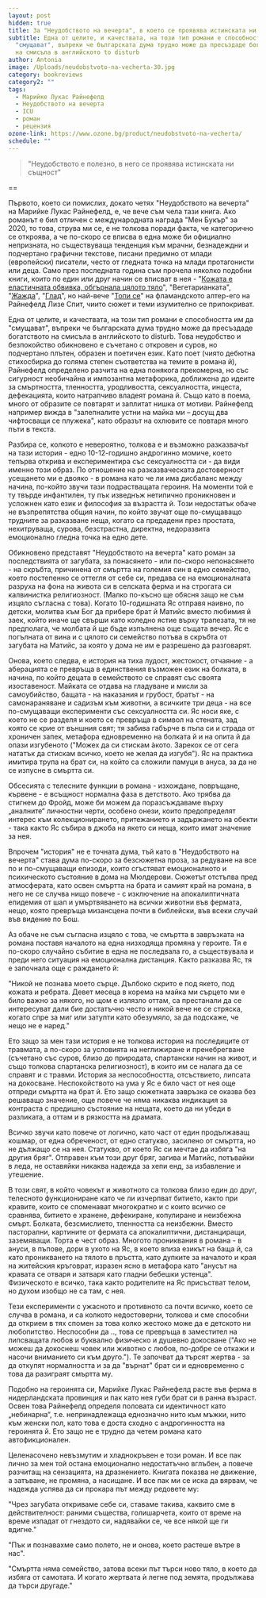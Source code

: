 ```yaml
---
layout: post
hidden: true
title: За "Неудобството на вечерта", в което се проявява истинската ни същност
subtitle: Една от целите, и качествата, на този тип романи е способността им да
  "смущават", въпреки че българската дума трудно може да пресъздаде богатството
  на смисъла в английското to disturb
author: Antonia
image: /Uploads/neudobstvoto-na-vecherta-30.jpg
category: bookreviews
category2: ""
tags:
  - Марийке Лукас Райнефелд
  - Неудобството на вечерта
  - ICU
  - роман
  - рецензия
ozone-link: https://www.ozone.bg/product/neudobstvoto-na-vecherta/
schedule: ""
---
```

> "Неудобството е полезно, в него се проявява истинската ни същност"

\==

Първото, което си помислих, докато четях "Неудобството на вечерта" на Марийке Лукас Райнефелд, е, че вече съм чела тази книга. Ако романът е бил отличен с международната награда "Мен Букър" за 2020, то това, струва ми се, е не толкова поради факта, че категорично се откроява, а че по-скоро се вписва в една може би официално непризната, но съществуваща тенденция към мрачни, безнадеждни и подчертано графични текстове, писани предимно от млади (европейски) писатели,  често от гледната точка на млади протагонисти или деца. Само през последната година съм прочела няколко подобни книги, които по един или друг начин се вписват в нея - "[Кожата е еластичната обвивка, обгърнала цялото тяло](https://literaturnirazgovori.com/bookreviews/2020/04/15/11-50-%D0%BA%D0%BE%D0%B6%D0%B0%D1%82%D0%B0-%D0%B5-%D0%B5%D0%BB%D0%B0%D1%81%D1%82%D0%B8%D1%87%D0%BD%D0%B0%D1%82%D0%B0-%D0%BE%D0%B1%D0%B2%D0%B8%D0%B2%D0%BA%D0%B0-%D0%BE%D0%B1%D0%B3%D1%8A%D1%80%D0%BD%D0%B0%D0%BB%D0%B0-%D1%86%D1%8F%D0%BB%D0%BE%D1%82%D0%BE-%D1%82%D1%8F%D0%BB%D0%BE.html)", "Вегетарианката", "[Жажда](https://literaturnirazgovori.com/bookreviews/2020/03/30/11-33-%D0%B6%D0%B0%D0%B6%D0%B4%D0%B0-%D0%BD%D0%B0-%D0%B5%D1%81%D1%82%D0%B5%D1%80-%D1%85%D0%B5%D1%80%D0%B8%D1%82%D1%81%D0%B5%D0%BD-%D0%B7%D0%B0%D1%89%D0%BE-%D1%82%D0%B0%D0%B7%D0%B8-%D0%BA%D0%BD%D0%B8%D0%B3%D0%B0-%D1%82%D1%80%D1%8F%D0%B1%D0%B2%D0%B0-%D0%B4%D0%B0-%D0%BC%D0%B5-%D0%B8%D0%B7%D0%BC%D1%8A%D1%87%D0%B8.html)", "[Глад](https://literaturnirazgovori.com/bookreviews/2020/01/09/10-20-%D0%B3%D0%BB%D0%B0%D0%B4-%D0%BD%D0%B0-%D0%B4%D0%B6%D0%B0%D0%BC%D0%B0%D0%BB-%D1%83%D0%B0%D1%80%D0%B8%D0%B0%D1%88%D0%B8-%D1%80%D0%BE%D0%BC%D0%B0%D0%BD-%D0%BA%D0%BE%D0%B9%D1%82%D0%BE-%D1%89%D0%B5-%D0%B8%D0%B7%D0%BF%D0%B8%D1%82%D0%B0-%D1%81%D0%B0%D0%BC%D0%B8%D1%82%D0%B5-%D0%B2%D0%B0%D1%81.html)", но най-вече "[Топи се](https://literaturnirazgovori.com/bookreviews/2019/06/21/10-42-%D1%80%D0%B5%D1%86%D0%B5%D0%BD%D0%B7%D0%B8%D1%8F-%D1%82%D0%BE%D0%BF%D0%B8-%D1%81%D0%B5-%D0%BB%D0%B8%D0%B7%D0%B5-%D1%81%D0%BF%D0%B8%D1%82-%D0%B7%D0%B0-%D0%BA%D0%BE%D0%BB%D0%BA%D0%BE-%D0%B4%D1%8A%D0%BB%D0%B3%D0%BE-%D1%81%D0%B5-%D1%81%D1%82%D0%BE%D0%BF%D1%8F%D0%B2%D0%B0%D1%82-%D1%81%D0%BF%D0%BE%D0%BC%D0%B5%D0%BD%D0%B8%D1%82%D0%B5.html)" на фламандското алтер-его на Райнефелд Лизе Спит, чиито сюжет и теми изумително се припокриват. 

Една от целите, и качествата, на този тип романи е способността им да "смущават", въпреки че българската дума трудно може да пресъздаде богатството на смисъла в английското to disturb. Това неудобство и безпокойство обикновено е съчетано с откровен и суров, но подчертано плътен, образен и поетичен език. Като поет (чиято дебютна стихосбирка до голяма степен съответства на темите в романа й), Райнефелд определено разчита на една понякога прекомерна, но със сигурност необичайна и импозантна метафорика, доближена до идеите за смъртността, тленността, уродливостта, сексуалността, инцеста, дефекацията, които натрапчиво владеят романа й. Също като в поема, много от образите се повтарят и заплитат нишка от мотиви. Райнефелд например вижда в "залепналите устни на майка ми – досущ два чифтосващи се плужека", като образът на охлювите се повтаря много пъти в текста. 

Разбира се, колкото е невероятно, толкова е и възможно разказвачът на тази история - едно 10-12-годишно андрогинно момиче, което тепърва открива и експериментира със сексуалността си - да види именно този образ. По отношение на разказваческата достоверност усещането ми е двояко - в романа като че ли има дисбаланс между начина, по-който звучи тази подрастващата героиня. На моменти той е ту твърде инфантилен, ту пък изведнъж нетипично проникновен и усложнен като език и философия за възрастта й. Този недостатък обаче не възпрепятства общия начин, по който звучат още по-смущаващо трудните за разказване неща, когато са предадени през простата, нехитруваща, сурова, безстрастна, директна, недоразвита емоционално гледна точка на едно дете.

Обикновено представят "Неудобството на вечерта" като роман за последствията от загубата, за понасянето - или по-скоро непонасянето - на скръбта, причинена от смъртта на големия син в едно семейство, което постепенно се оттегля от себе си, предава се на емоционалната разруха на фона на живота си в селската ферма и на строгата си калвинистка религиозност. (Малко по-късно ще обясня защо не съм изцяло съгласна с това). Когато 10-годишната Яс отправя наивно, по детски, молитва към Бог да прибере брат й Матийс вместо любимия й заек, който иначе ще свърши като коледно ястие върху трапезата, тя не предполага, че молбата й ще бъде изпълнена още същата вечер. Яс е погълната от вина и с цялото си семейство потъва в скръбта от загубата на Матийс, за която у дома не им е разрешено да разговарят. 

Онова, което следва, е история на тиха лудост, жестокост, отчаяние - а аберацията се превръща в единствения възможен език на болката, в начина, по който децата в семейството се справят със своята изоставеност. Майката се отдава на гладуване и мисли за самоубийство, бащата - на наказания и грубост, братът - на самонараняване и садизъм към животни, а всичките три деца - на все по-смущаващи експерименти със сексуалността си. Яс носи яке, с което не се разделя и което се превръща в символ на стената, зад която се крие от външния свят; тя забива габърче в пъпа си и страда от хроничен запек, метафора едновременно на болката й и на опита й да опази изгубеното ("Можех да си стискам àкото. Зарекох се от сега нататък да стискам всичко, което не желая да изгубя"). Яс на практика имитира трупа на брат си, на който са сложили памуци в ануса, за да не се изпусне в смъртта си.

Обсесията с телесните функции в романа - изхождане, повръщане, кървене - е всъщност нормална фаза в детството. Ако трябва да стигнем до Фройд, може би можем да поразсъждаваме върху „аналните“ личностни черти, особено онези, които предопределят интерес към колекционирането, притежанието и задържането на обекти - така както Яс събира в джоба на якето си неща, които имат значение за нея. 

Впрочем "история" не е точната дума, тъй като в "Неудобството на вечерта" става дума по-скоро за безсюжетна проза, за редуване на все по и по-смущаващи епизоди, които сгъстяват емоционалното и психическото състояние в дома на Мюлдерови. Сюжетът отстъпва пред атмосферата, като освен смъртта на брата и самият край на романа, в него не се случва нищо повече - с изключение на апокалиптичната епидемия от шап и умъртвяването на всички животни във фермата, нещо, която превръща мизансцена почти в библейски, във всеки случай във видение по Бош. 

Аз обаче не съм съгласна изцяло с това, че смъртта в завръзката на романа поставя началото на една низходяща промяна у героите. Тя е по-скоро случайно събитие в една не последвала го, а съществувала и преди него ситуация на емоционална дистанция. Както разказва Яс, тя е започнала още с раждането й:

"Никой не познава моето сърце. Дълбоко скрито е под якето, под кожата и ребрата. Девет месеца в корема на майка ми сърцето ми е било важно за някого, но щом е излязло оттам, са престанали да се интересуват дали бие достатъчно често и никой вече не се стряска, когато спре за миг или затупти като обезумяло, за да подскаже, че нещо не е наред."

Ето защо за мен тази история е не толкова история на последиците от травмата, а по-скоро за условията на неглижиране и пренебрегване (съчетано със суров, близо до природата, спартански начин на живот, и също толкова спартанска религиозност), в които им се налага да се справят и с травми. История за неспособността, отсъствието, липсата на докосване. Неспокойството на ума у Яс е било част от нея още отпреди смъртта на брат й. Ето защо сюжетната завръзка се оказва без решаващо значение, още повече че няма никаква индикация за контраста с предишно състояние на нещата, което да ни убеди в разликата, а оттам и в рязкостта на драмата. 

Всичко звучи като повече от логично, като част от един продължаващ кошмар, от една обреченост, от едно статукво, засилено от смъртта, но не дължащо се на нея. Статукво, от което Яс си мечтае да избяга "на другия бряг". Отправен към този друг бряг, загива и Матийс, потъвайки в леда, не оставяйки никаква надежда за хепи енд, за избавление и утешение. 

В този свят, в който човекът и животното са толкова близо един до друг, телесното функциониране като че ли изчерпват битието, както при кравите, които се споменават многократно и с които всичко се сравнява, битието е хранене, дефекиране, копулиране и неизбежна смърт. Болката, безсмислието, тленността са неизбежни. Вместо пасторални, картините от фермата са апокалиптични, дистанциращи, заземяващи. Торта е чест образ. Многото прониквания в романа - в ануси, в пъпове, дори в ухото на Яс, в което влиза езикът на баща й, са като проникването на тялото в пръстта, като дупките за началото и края на житейския кръговрат, изразен ясно в метафора като "анусът на кравата се отваря и затваря като гладни бебешки устенца". Физическото е всичко, така както родителите на Яс присъстват телом, но духом изобщо не са там, с нея. 

Тези експерименти с ужасното и противното са почти всичко, което се случва в романа, и са колкото недостоверни, толкова и сме способни да открием в тях спомен за това колко жестоко може да е детското ни любопитство. Неспособни да .., това се превръща в заместител на липсващата любов и буквално физическо и душевно докосване ("Ако не можеш да докоснеш човек или животно с любов, по-добре се откажи и насочи вниманието си към друго."). Те започват да търсят жертва - за да откупят нормалността и за да "върнат" брат си и едновременно с това да разиграят смъртта му. 

Подобно на героинята си, Марийке Лукас Райнефелд расте във ферма в нидерландската провинция и пак като нея губи брат си в ранна възраст. Освен това Райнефелд определя половата си идентичност като „небинарна“, т.е. непринадлежаща еднозначно нито към мъжки, нито към женски пол, като това е доста сходно с андрогинността на героинята й. Ето защо не е трудно да четем романа като автофикционален.

Целенасочено невъзмутим и хладнокръвен е този роман. И все пак лично за мен той остана емоционално недостатъчно вглъбен, а повече разчитащ на сензацията, на дразнението. Книгата показва не движение, а затъване, не промяна, а насищане. И все пак ми се иска да вярвам, че надежда успява да си прокара път между редовете му:

"Чрез загубата откриваме себе си, ставаме такива, каквито сме в действителност: раними същества, голишарчета, които от време на време изпадат от гнездото си, надявайки се, че все някой ще ги вдигне."

"Пък и познавахме само полето, не и онова, което растеше вътре в нас".

"Смъртта няма семейство, затова всеки път търси ново тяло, в което да избяга от самотата. И когато жертвата ѝ легне под земята, продължава да търси другаде."